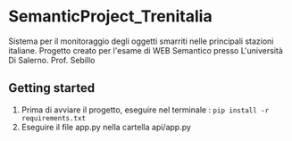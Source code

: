 # SemanticProject_Trenitalia
Sistema per il monitoraggio degli oggetti smarriti nelle principali stazioni italiane. Progetto creato per l'esame di WEB Semantico presso L'università Di Salerno. Prof. Sebillo
## Getting started
1. Prima di avviare il progetto, eseguire nel terminale :  `pip install -r requirements.txt `
2. Eseguire il file app.py nella cartella api/app.py
